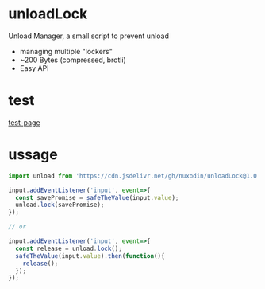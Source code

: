 # unloadLock
Unload Manager, a small script to prevent unload
- managing multiple "lockers"
- ~200 Bytes (compressed, brotli)
- Easy API

# test

<a href="https://raw.githack.com/nuxodin/unloadLock/main/test.html">test-page</a>


# ussage

```js
import unload from 'https://cdn.jsdelivr.net/gh/nuxodin/unloadLock@1.0.0/index.min.js';

input.addEventListener('input', event=>{
  const savePromise = safeTheValue(input.value);
  unload.lock(savePromise);
});

// or

input.addEventListener('input', event=>{
  const release = unload.lock();
  safeTheValue(input.value).then(function(){
    release();
  });
});
```
